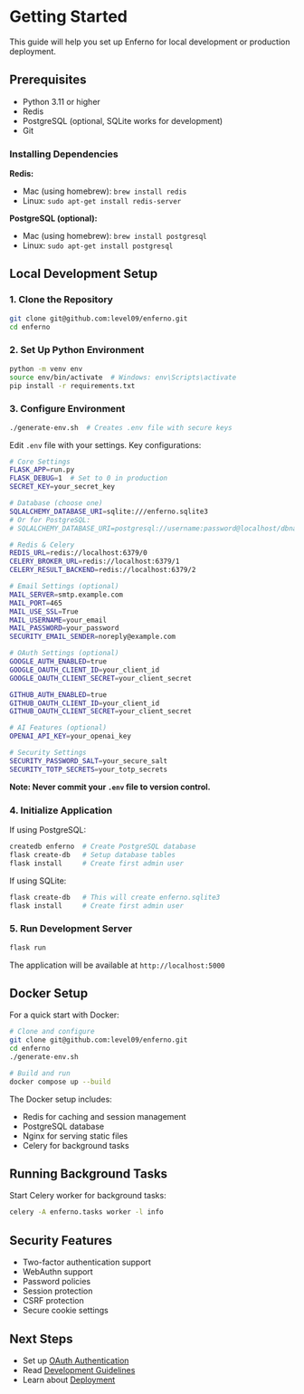 # Getting Started

This guide will help you set up Enferno for local development or production deployment.

## Prerequisites

- Python 3.11 or higher
- Redis
- PostgreSQL (optional, SQLite works for development)
- Git

### Installing Dependencies

**Redis:**

- Mac (using homebrew): `brew install redis`
- Linux: `sudo apt-get install redis-server`

**PostgreSQL (optional):**

- Mac (using homebrew): `brew install postgresql`
- Linux: `sudo apt-get install postgresql`

## Local Development Setup

### 1. Clone the Repository

```bash
git clone git@github.com:level09/enferno.git
cd enferno
```

### 2. Set Up Python Environment

```bash
python -m venv env
source env/bin/activate  # Windows: env\Scripts\activate
pip install -r requirements.txt
```

### 3. Configure Environment

```bash
./generate-env.sh  # Creates .env file with secure keys
```

Edit `.env` file with your settings. Key configurations:

```bash
# Core Settings
FLASK_APP=run.py
FLASK_DEBUG=1  # Set to 0 in production
SECRET_KEY=your_secret_key

# Database (choose one)
SQLALCHEMY_DATABASE_URI=sqlite:///enferno.sqlite3
# Or for PostgreSQL:
# SQLALCHEMY_DATABASE_URI=postgresql://username:password@localhost/dbname

# Redis & Celery
REDIS_URL=redis://localhost:6379/0
CELERY_BROKER_URL=redis://localhost:6379/1
CELERY_RESULT_BACKEND=redis://localhost:6379/2

# Email Settings (optional)
MAIL_SERVER=smtp.example.com
MAIL_PORT=465
MAIL_USE_SSL=True
MAIL_USERNAME=your_email
MAIL_PASSWORD=your_password
SECURITY_EMAIL_SENDER=noreply@example.com

# OAuth Settings (optional)
GOOGLE_AUTH_ENABLED=true
GOOGLE_OAUTH_CLIENT_ID=your_client_id
GOOGLE_OAUTH_CLIENT_SECRET=your_client_secret

GITHUB_AUTH_ENABLED=true
GITHUB_OAUTH_CLIENT_ID=your_client_id
GITHUB_OAUTH_CLIENT_SECRET=your_client_secret

# AI Features (optional)
OPENAI_API_KEY=your_openai_key

# Security Settings
SECURITY_PASSWORD_SALT=your_secure_salt
SECURITY_TOTP_SECRETS=your_totp_secrets
```

**Note: Never commit your `.env` file to version control.**

### 4. Initialize Application

If using PostgreSQL:
```bash
createdb enferno  # Create PostgreSQL database
flask create-db   # Setup database tables
flask install     # Create first admin user
```

If using SQLite:
```bash
flask create-db   # This will create enferno.sqlite3
flask install     # Create first admin user
```

### 5. Run Development Server

```bash
flask run
```

The application will be available at `http://localhost:5000`

## Docker Setup

For a quick start with Docker:

```bash
# Clone and configure
git clone git@github.com:level09/enferno.git
cd enferno
./generate-env.sh

# Build and run
docker compose up --build
```

The Docker setup includes:
- Redis for caching and session management
- PostgreSQL database
- Nginx for serving static files
- Celery for background tasks

## Running Background Tasks

Start Celery worker for background tasks:

```bash
celery -A enferno.tasks worker -l info
```

## Security Features

- Two-factor authentication support
- WebAuthn support
- Password policies
- Session protection
- CSRF protection
- Secure cookie settings

## Next Steps

- Set up [OAuth Authentication](authentication.md)
- Read [Development Guidelines](development.md)
- Learn about [Deployment](deployment.md)
